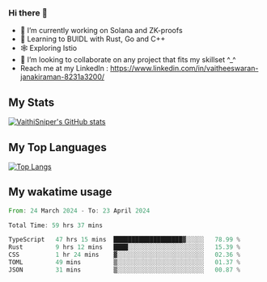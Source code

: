 ### Hi there 👋

- 🔭 I’m currently working on Solana and ZK-proofs
- 📖 Learning to BUIDL with Rust, Go and C++
- 🕸️ Exploring Istio
- 👯 I’m looking to collaborate on any project that fits my skillset ^_^
- Reach me at my LinkedIn : https://www.linkedin.com/in/vaitheeswaran-janakiraman-8231a3200/

## My Stats
[![VaithiSniper's GitHub stats](https://github-readme-stats.vercel.app/api?username=VaithiSniper&hide=stars&theme=radical)](https://github.com/anuraghazra/github-readme-stats)

## My Top Languages

[![Top Langs](https://github-readme-stats.vercel.app/api/top-langs/?username=VaithiSniper&layout=compact)](https://github.com/anuraghazra/github-readme-stats)

## My wakatime usage

<!--START_SECTION:waka-->

```rust
From: 24 March 2024 - To: 23 April 2024

Total Time: 59 hrs 37 mins

TypeScript   47 hrs 15 mins  ███████████████████▓░░░░░   78.99 %
Rust         9 hrs 12 mins   ████░░░░░░░░░░░░░░░░░░░░░   15.39 %
CSS          1 hr 24 mins    ▓░░░░░░░░░░░░░░░░░░░░░░░░   02.36 %
TOML         49 mins         ▒░░░░░░░░░░░░░░░░░░░░░░░░   01.37 %
JSON         31 mins         ▒░░░░░░░░░░░░░░░░░░░░░░░░   00.87 %
```

<!--END_SECTION:waka-->
